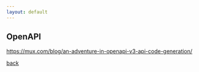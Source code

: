 ```yaml
---
layout: default
---
```


## OpenAPI

https://mux.com/blog/an-adventure-in-openapi-v3-api-code-generation/

[back](./)
